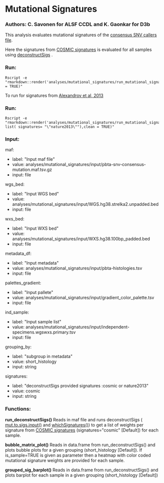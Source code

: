 # Mutational Signatures

### Authors: C. Savonen for ALSF CCDL and K. Gaonkar for D3b

This analysis evaluates mutational signatures of the [consensus SNV callers file](https://github.com/AlexsLemonade/OpenPBTA-analysis/tree/master/analyses/snv-callers#consensus-mutation-call).

Here the signatures from [COSMIC signatures](https://cancer.sanger.ac.uk/cosmic) is evaluated for all samples using [deconstructSigs](https://github.com/raerose01/deconstructSigs) . 

### Run:
```
Rscript -e "rmarkdown::render('analyses/mutational_signatures/run_mutational_signature.Rmd',clean = TRUE)"

```

To run for signatures from [Alexandrov et al, 2013](https://www.ncbi.nlm.nih.gov/pubmed/23945592) 

### Run:
```
Rscript -e "rmarkdown::render('analyses/mutational_signatures/run_mutational_signature.Rmd',params= list( signatures= "\"nature2013\""),clean = TRUE)"

```

### Input:
  maf:
  - label: "Input maf file"
  - value: analyses/mutational_signatures/input/pbta-snv-consensus-mutation.maf.tsv.gz
  - input: file

  wgs_bed:
  - label: "Input WGS bed"
  - value: analyses/mutational_signatures/input/WGS.hg38.strelka2.unpadded.bed
  - input: file

  wxs_bed:
  - label: "Input WXS bed"
  - value: analyses/mutational_signatures/input/WXS.hg38.100bp_padded.bed
  - input: file

  metadata_df: 
  - label: "Input metadata"
  - value: analyses/mutational_signatures/input/pbta-histologies.tsv
  - input: file 

  palettes_gradient:
  - label: "Input pallete"
  - value: analyses/mutational_signatures/input/gradient_color_palette.tsv
  - input: file

  ind_sample:
  - label: "Input sample list"
  - value: analyses/mutational_signatures/input/independent-specimens.wgswxs.primary.tsv
  - input: file
  
  grouping_by:
  - label: "subgroup in metadata"
  - value: short_histology
  - input: string

  signatures:
  - label: "deconstructSigs provided signatures :cosmic or nature2013"
  - value: cosmic
  - input: string

### Functions:
**run_deconstructSigs()**
Reads in maf file and runs deconstructSigs ( [mut.to.sigs.input()](https://github.com/raerose01/deconstructSigs#muttosigsinput) and  [whichSignatures()](https://github.com/raerose01/deconstructSigs#whichsignatures)) to get a list of weights per signature from [COSMIC signatures](https://cancer.sanger.ac.uk/cosmic) (signatures="cosmic" [Default]) for each sample.

**bubble_matrix_plot()**
Reads in data.frame from run_deconstructSigs() and plots bubble plots for a given grouping (short_histology [Default]). If is_sample=TRUE is given as parameter then a heatmap with color coded mutational signature weights are provided for each sample.

**grouped_sig_barplot()**
Reads in data.frame from run_deconstructSigs() and plots barplot for each sample in a given grouping (short_histology [Default])
